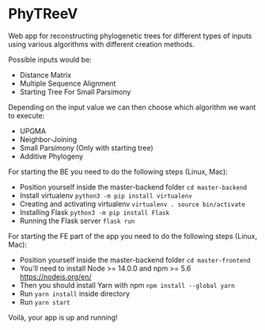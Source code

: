 # PhyTReeV

Web app for reconstructing phylogenetic trees for different types of inputs using various algorithms with different creation methods.

Possible inputs would be:
- Distance Matrix
- Multiple Sequence Alignment
- Starting Tree For Small Parsimony

Depending on the input value we can then choose which algorithm we want to execute:
- UPGMA
- Neighbor-Joining
- Small Parsimony (Only with starting tree)
- Additive Phylogeny

For starting the BE you need to do the following steps (Linux, Mac):
- Position yourself inside the master-backend folder `cd master-backend`
- Install virtualenv `python3 -m pip install virtualenv`
- Creating and activating virtualenv 
`virtualenv .
source bin/activate`
- Installing Flask `python3 -m pip install Flask`
- Running the Flask server `flask run`

For starting the FE part of the app you need to do the following steps (Linux, Mac):
- Position yourself inside the master-backend folder `cd master-frontend`
- You'll need to install Node >= 14.0.0 and npm >= 5.6 https://nodejs.org/en/
- Then you should install Yarn with npm `npm install --global yarn`
- Run `yarn install` inside directory
- Run `yarn start`

Voilà, your app is up and running!




